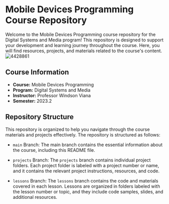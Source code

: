 # Mobile Devices Programming Course Repository

Welcome to the Mobile Devices Programming course repository for the Digital Systems and Media program! This repository is designed to support your development and learning journey throughout the course. Here, you will find resources, projects, and materials related to the course's content.
![4428861](https://github.com/joaoVictorBAlves/dispositivos-moveis/assets/86852231/20135e21-078e-4cc5-9e0d-59b3c69f7c10)

## Course Information

- **Course:** Mobile Devices Programming
- **Program:** Digital Systems and Media
- **Instructor:** Professor Windson Viana
- **Semester:** 2023.2

## Repository Structure

This repository is organized to help you navigate through the course materials and projects effectively. The repository is structured as follows:

- `main` Branch: The main branch contains the essential information about the course, including this README file.

- `projects` Branch: The `projects` branch contains individual project folders. Each project folder is labeled with a project number or name, and it contains the relevant project instructions, resources, and code.

- `lessons` Branch: The `lessons` branch contains the code and materials covered in each lesson. Lessons are organized in folders labeled with the lesson number or topic, and they include code samples, slides, and additional resources.
